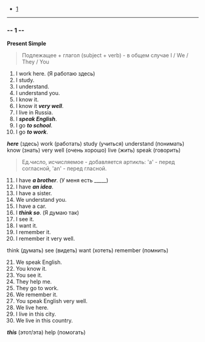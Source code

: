 - [1](#---1---)

---
### -- 1 --

**Present Simple**

> Подлежащее + глагол (subject + verb) - в общем случае
> I / We / They / You

1. I work here.  (Я работаю здесь)
2. I study.
3. I understand.
4. I understand you.
5. I know it.
6. I know it ***very well***.
7. I live in Russia.
8. I ***speak English***.
9. I go ***to school***.
10. I go ***to work***.

***here*** (здесь)
work (работать)
study (учиться)
understand (понимать)
know (знать)
very well (очень хорошо)
live (жить)
speak (говорить)

> Ед.число, исчисляемое - добавляется артикль: 'a' - перед согласной, 'an' - перед гласной.

11. I have ***a brother***. (У меня есть _____)
12. I have ***an idea***.
13. I have a sister.
14. We understand you.
15. I have a car.
16. I ***think so***. (Я думаю так)
17. I see it.
18. I want it.
19. I remember it.
20. I remember it very well.

think (думать)
see (видеть)
want (хотеть)
remember (помнить)

21. We speak English.
22. You know it.
23. You see it.
24. They help me.
25. They go to work.
26. We remember it.
27. You speak English very well.
28. We live here.
29. I live in this city.
30. We live in this country.

***this*** (этот/эта)
help (помогать)
